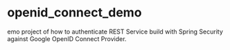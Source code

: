# openid_connect_demo
emo project of how to authenticate REST Service build with Spring Security against Google OpenID Connect Provider.
